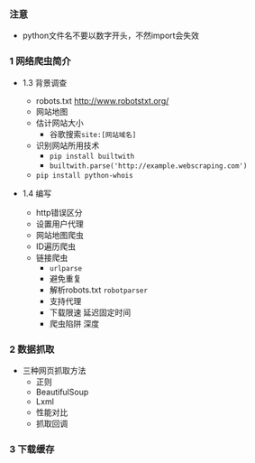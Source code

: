 
### 注意
- python文件名不要以数字开头，不然import会失效


### 1 网络爬虫简介

- 1.3 背景调查
    + robots.txt  http://www.robotstxt.org/
    + 网站地图
    + 估计网站大小
        * 谷歌搜索`site:[网站域名]`
    + 识别网站所用技术 
        * `pip install builtwith`
        * `builtwith.parse('http://example.webscraping.com')`
    + `pip install python-whois`  

- 1.4 编写
    + http错误区分
    + 设置用户代理
    + 网站地图爬虫
    + ID遍历爬虫
    + 链接爬虫
        * `urlparse`
        * 避免重复
        * 解析robots.txt  `robotparser`
        * 支持代理
        * 下载限速  延迟固定时间
        * 爬虫陷阱  深度

### 2 数据抓取
- 三种网页抓取方法
    + 正则
    + BeautifulSoup
    + Lxml
    + 性能对比  
    + 抓取回调

### 3 下载缓存





